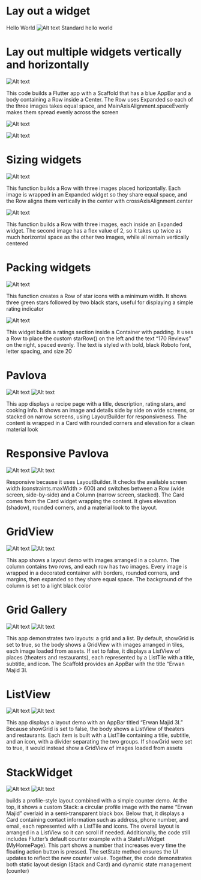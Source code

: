 # Lay out a widget

Hello World
![Alt text](IMG/1.png)
Standard hello world

# Lay out multiple widgets vertically and horizontally

![Alt text](IMG/2.png)

This code builds a Flutter app with a Scaffold that has a blue AppBar and a body containing a Row inside a Center. The Row uses Expanded so each of the three images takes equal space, and MainAxisAlignment.spaceEvenly makes them spread evenly across the screen

![Alt text](IMG/3.png)

![Alt text](IMG/4.png)

# Sizing widgets

![Alt text](IMG/5.png)

This function builds a Row with three images placed horizontally. Each image is wrapped in an Expanded widget so they share equal space, and the Row aligns them vertically in the center with crossAxisAlignment.center

![Alt text](IMG/6.png)

This function builds a Row with three images, each inside an Expanded widget. The second image has a flex value of 2, so it takes up twice as much horizontal space as the other two images, while all remain vertically centered

# Packing widgets

![Alt text](IMG/7.png)

This function creates a Row of star icons with a minimum width. It shows three green stars followed by two black stars, useful for displaying a simple rating indicator

![Alt text](IMG/8.png)

This widget builds a ratings section inside a Container with padding. It uses a Row to place the custom starRow() on the left and the text “170 Reviews” on the right, spaced evenly. The text is styled with bold, black Roboto font, letter spacing, and size 20


# Pavlova
![Alt text](IMG/9.png)
![Alt text](IMG/10.png)

This app displays a recipe page with a title, description, rating stars, and cooking info. It shows an image and details side by side on wide screens, or stacked on narrow screens, using LayoutBuilder for responsiveness. The content is wrapped in a Card with rounded corners and elevation for a clean material look

# Responsive Pavlova
![Alt text](IMG/11.png)
![Alt text](IMG/12.png)

Responsive because it uses LayoutBuilder. It checks the available screen width (constraints.maxWidth > 600) and switches between a Row (wide screen, side-by-side) and a Column (narrow screen, stacked).
The Card comes from the Card widget wrapping the content. It gives elevation (shadow), rounded corners, and a material look to the layout.

# GridView
![Alt text](IMG/13.png)
![Alt text](IMG/14.png)

This app shows a layout demo with images arranged in a column. The column contains two rows, and each row has two images. Every image is wrapped in a decorated container with borders, rounded corners, and margins, then expanded so they share equal space. The background of the column is set to a light black color

# Grid Gallery
![Alt text](IMG/15.png)
![Alt text](IMG/16.png)

 This app demonstrates two layouts: a grid and a list. By default, showGrid is set to true, so the body shows a GridView with images arranged in tiles, each image loaded from assets. If set to false, it displays a ListView of places (theaters and restaurants), each represented by a ListTile with a title, subtitle, and icon. The Scaffold provides an AppBar with the title “Erwan Majid 3I.

 # ListView
 ![Alt text](IMG/17.png)
 ![Alt text](IMG/18.png)

 This app displays a layout demo with an AppBar titled “Erwan Majid 3I.” Because showGrid is set to false, the body shows a ListView of theaters and restaurants. Each item is built with a ListTile containing a title, subtitle, and an icon, with a divider separating the two groups. If showGrid were set to true, it would instead show a GridView of images loaded from assets

 # StackWidget
  ![Alt text](IMG/21.png)
    ![Alt text](IMG/20.png)

builds a profile-style layout combined with a simple counter demo. At the top, it shows a custom Stack: a circular profile image with the name “Erwan Majid” overlaid in a semi-transparent black box. Below that, it displays a Card containing contact information such as address, phone number, and email, each represented with a ListTile and icons. The overall layout is arranged in a ListView so it can scroll if needed.
Additionally, the code still includes Flutter’s default counter example with a StatefulWidget (MyHomePage). This part shows a number that increases every time the floating action button is pressed. The setState method ensures the UI updates to reflect the new counter value. Together, the code demonstrates both static layout design (Stack and Card) and dynamic state management (counter)